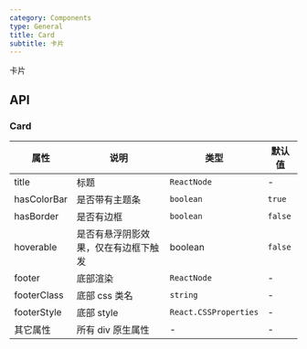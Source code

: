 ```yaml
---
category: Components
type: General
title: Card
subtitle: 卡片
---
```


卡片

## API

### Card

| 属性        | 说明                                 | 类型                  | 默认值  |
| ----------- | ------------------------------------ | --------------------- | ------- |
| title       | 标题                                 | `ReactNode`           | -       |
| hasColorBar | 是否带有主题条                       | `boolean`             | `true`  |
| hasBorder   | 是否有边框                           | `boolean`             | `false` |
| hoverable   | 是否有悬浮阴影效果，仅在有边框下触发 | boolean               | `false` |
| footer      | 底部渲染                             | `ReactNode`           | -       |
| footerClass | 底部 css 类名                        | `string`              | -       |
| footerStyle | 底部 style                           | `React.CSSProperties` | -       |
| 其它属性    | 所有 div 原生属性                    | -                     | -       |
